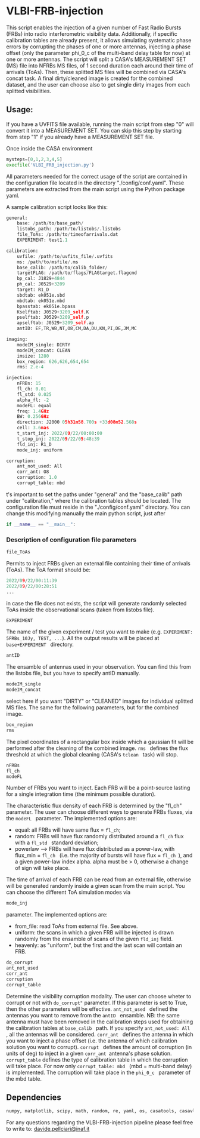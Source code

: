 # VLBI-FRB-injection

This script enables the injection of a given number of Fast Radio Bursts (FRBs) into radio interferometric visibility data.
Additionally, if specific calibration tables are already present, it allows simulating systematic phase errors by corrupting the phases of one or more antennas,
injecting a phase offset (only the parameter phi_0_c of the multi-band delay table for now) at one or more antennas. The script will split a CASA's MEASUREMENT SET (MS)
file into NFRBs MS files, of 1 second duration each around their time of arrivals (ToAs). Then, these splitted MS files will be combined via CASA's concat task.
A final dirty/cleaned image is created for the combined dataset, and the user can choose also to get single dirty images from each splitted visibilities.

## Usage:
If you have a UVFITS file available, running the main script from step "0" will convert it into a MEASUREMENT SET.
You can skip this step by starting from step "1" if you already have a MEASUREMENT SET file.

Once inside the CASA environment

```python
mysteps=[0,1,2,3,4,5]
execfile('VLBI_FRB_injection.py')
```

All parameters needed for the correct usage of the script are contained in the configuration file located in the directory "./config/conf.yaml".
These parameters are extracted from the main script using the Python package yaml.

A sample calibration script looks like this:

```python
general:
    base: /path/to/base_path/
    listobs_path: /path/to/listobs/.listobs
    file_ToAs: /path/to/timeofarrivals.dat
    EXPERIMENT: test1.1

calibration:
    uvfile: /path/to/uvfits_file/.uvfits
    ms: /path/to/msfile/.ms
    base_calib: /path/to/calib_folder/
    targetFLAG: /path/to/flags/FLAGtarget.flagcmd
    bp_cal: J1829+4844
    ph_cal: J0529+3209
    target: R1_D
    sbdtab: ek051e.sbd
    mbdtab: ek051e.mbd
    bpasstab: ek051e.bpass
    Kselftab: J0529+3209_self.K
    pselftab: J0529+3209_self.p
    apselftab: J0529+3209_self.ap
    antID: EF,TR,WB,NT,O8,CM,DA,DU,KN,PI,DE,JM,MC

imaging:
    modeIM_single: DIRTY
    modeIM_concat: CLEAN
    imsize: 1280
    box_region: 626,626,654,654
    rms: 2.e-4

injection:
    nFRBs: 15
    fl_ch: 0.01
    fl_std: 0.025
    alpha_fl: -2
    modeFL: equal
    freq: 1.4GHz
    BW: 0.256GHz
    direction: J2000 05h31m58.700s +33d08m52.568s
    cell: 3.6mas
    t_start_inj: 2022/09/22/00:00:00
    t_stop_inj: 2022/09/22/05:48:39
    fld_inj: R1_D
    mode_inj: uniform

corruption:
    ant_not_used: All
    corr_ant: O8
    corruption: 1.0
    corrupt_table: mbd
```

t's important to set the paths under "general" and the "base_calib" path under "calibration," where the calibration tables should be located.
The configuration file must reside in the "./config/conf.yaml" directory. You can change this modifying manually the main python script, just after

```python
if __name__ == "__main__":
```

### Description of configuration file parameters

```python
file_ToAs
```
Permits to inject FRBs given an external file containing their time of arrivals (ToAs). The ToA format should be:
```python
2022/09/22/00:11:39
2022/09/22/00:28:51
...
```
in case the file does not exists, the script will generate randomly selected ToAs inside the observational scans (taken from listobs file).

```python
EXPERIMENT
```
The name of the given experiment / test you want to make (e.g. ```EXPERIMENT: 5FRBs_10Jy, TEST, ...```). All the output results will
be placed at ```base+EXPERIMENT ``` directory.

```python
antID
```
The ensamble of antennas used in your observation. You can find this from the listobs file, but you have to specify antID manually.

```python
modeIM_single
modeIM_concat
```
select here if you want "DIRTY" or "CLEANED" images for individual splitted MS files. The same for the following parameters, but for the combined image.

```python
box_region
rms
```
The pixel coordinates of a rectangular box inside which a gaussian fit will be performed after the cleaning of the combined image. ```rms ``` defines
the flux threshold at which the global cleaning (CASA's ```tclean ``` task) will stop.

```python
nFRBs
fl_ch
modeFL
```
Number of FRBs you want to inject. Each FRB will be a point-source lasting for a single integration time (the minimum possible duration).

The characteristic flux density of each FRB is determined by the "fl_ch" parameter. The user can choose different ways to generate FRBs fluxes, via the ```modeFL ```
parameter. The implemented options are:

- equal: all FRBs will have same flux = ``` fl_ch ```;
- random: FRBs will have flux randomly distributed around a ```fl_ch``` flux with a ```fl_std ``` standard deviation;
- powerlaw --> FRBs will have flux distributed as a power-law, with flux_min = ```fl_ch ``` (i.e. the majority of bursts will have flux = ```fl_ch ```), and a given
power-law index alpha. alpha must be > 0, otherwise a change of sign will take place.

The time of arrival of each FRB can be read from an external file, otherwise will be generated randomly inside a given scan from the main script.
You can choose the different ToA simulation modes via

```python
mode_inj
```
parameter. The implemented options are:
- from_file: read ToAs from external file. See above.
- uniform: the scans in which a given FRB will be injected is drawn randomly from the ensamble of scans of the given ```fld_inj``` field.
- heavenly: as "uniform", but the first and the last scan will contain an FRB.

```python
do_corrupt
ant_not_used
corr_ant
corruption
corrupt_table
```
Determine the visibility corruption modality. The user can choose wheter to corrupt or not with ```do_corrupt"``` parameter. 
If this parameter is set to True, then the other parameters will be effective. ```ant_not_used ``` defined the antennas you want to
remove from the ```antID ``` ensamble. NB: the same antenna must have been removed in the calibration steps used for obtaining the calibration
tables at ```base_calib ``` path. If you specify ```ant_not_used: All ```, all the antennas will be considered. 
```corr_ant ``` defines the antenna in which you want to inject a phase offset (i.e. the antenna of which calibration solution you want to corrupt).
```corrupt ``` defines the amount of corruption (in units of deg) to inject in a given ```corr_ant ```antenna's phase solution.
```corrupt_table``` defines the type of calibration table in which the corruption will take place. For now only ```corrupt_table: mbd ``` (mbd = multi-band delay) is implemented.
The corruption will take place in the ```phi_0_c ``` parameter of the mbd table.

## Dependencies

```python
numpy, matplotlib, scipy, math, random, re, yaml, os, casatools, casavlbitools, datetime, 
```

For any questions regarding the VLBI-FRB-injection pipeline please feel free to write to:
davide.pellciari@inaf.it
